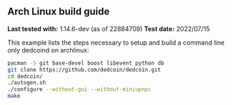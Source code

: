 Arch Linux build guide
----------------------

**Last tested with:** 1.14.6-dev (as of 22884709)
**Test date:** 2022/07/15

This example lists the steps necessary to setup and build a command line only
dedcoind on archlinux:

```sh
pacman -S git base-devel boost libevent python db
git clone https://github.com/dedcoin/dedcoin.git
cd dedcoin/
./autogen.sh
./configure --without-gui --without-miniupnpc
make
```
